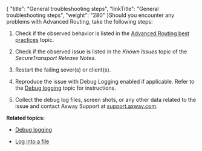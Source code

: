 {
    "title": "General troubleshooting steps",
    "linkTitle": "General troubleshooting steps",
    "weight": "280"
}Should you encounter any problems with Advanced Routing, take the following steps:

1.  Check if the observed behavior is listed in the [Advanced Routing best practices](../../c_st_advanced_routing_best_practices) topic.
2.  Check if the observed issue is listed in the *Known Issues* topic of the <span cshid="release" data-version="5.3.5">*SecureTransport Release Notes*</span>.
3.  Restart the failing sever(s) or client(s).
4.  Reproduce the issue with Debug Logging enabled if applicable. Refer to the [Debug logging](../t_st_debug_logging) topic for instructions.
5.  Collect the debug log files, screen shots, or any other data related to the issue and contact Axway Support at [support.axway.com](http://support.axway.com/).

**Related topics:**

-   [Debug logging](../t_st_debug_logging)
-   [Log into a file](t_st_logging_into_file.htm)
